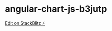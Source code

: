 # angular-chart-js-b3jutp

[Edit on StackBlitz ⚡️](https://stackblitz.com/edit/angular-chart-js-fi2exb)